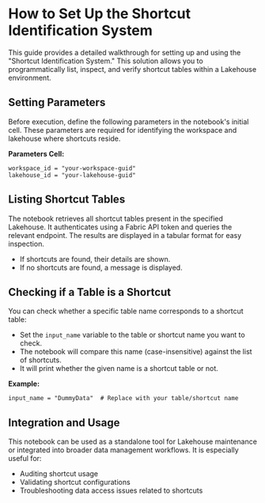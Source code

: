 How to Set Up the Shortcut Identification System
================================================

This guide provides a detailed walkthrough for setting up and using the "Shortcut Identification System." This solution allows you to programmatically list, inspect, and verify shortcut tables within a Lakehouse environment.

Setting Parameters
------------------

Before execution, define the following parameters in the notebook's initial cell. These parameters are required for identifying the workspace and lakehouse where shortcuts reside.

**Parameters Cell:**


```
workspace_id = "your-workspace-guid"
lakehouse_id = "your-lakehouse-guid"
```

Listing Shortcut Tables
-----------------------

The notebook retrieves all shortcut tables present in the specified Lakehouse. It authenticates using a Fabric API token and queries the relevant endpoint. The results are displayed in a tabular format for easy inspection.
*   If shortcuts are found, their details are shown.
*   If no shortcuts are found, a message is displayed.

Checking if a Table is a Shortcut
---------------------------------

You can check whether a specific table name corresponds to a shortcut table:
*   Set the `input_name` variable to the table or shortcut name you want to check.
*   The notebook will compare this name (case-insensitive) against the list of shortcuts.
*   It will print whether the given name is a shortcut table or not.

**Example:**

`input_name = "DummyData"  # Replace with your table/shortcut name`

Integration and Usage
---------------------

This notebook can be used as a standalone tool for Lakehouse maintenance or integrated into broader data management workflows. It is especially useful for:
*   Auditing shortcut usage
*   Validating shortcut configurations
*   Troubleshooting data access issues related to shortcuts

